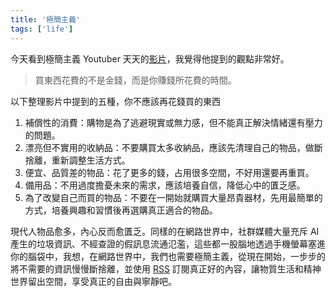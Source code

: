 ```yaml
---
title: '極簡主義'
tags: ['life']
---
```

今天看到極簡主義 Youtuber 天天的[影片](https://youtu.be/VAjWKbNb11o?si=IWgr85cKSiQ-Ctf4)，我覺得他提到的觀點非常好。

> 買東西花費的不是金錢，而是你賺錢所花費的時間。

以下整理影片中提到的五種，你不應該再花錢買的東西

1. 補償性的消費：購物是為了逃避現實或無力感，但不能真正解決情緒還有壓力的問題。
2. 漂亮但不實用的收納品：不要購買太多收納品，應該先清理自己的物品，做斷捨離，重新調整生活方式。
3. 便宜、品質差的物品：花了更多的錢，占用很多空間，不好用還要再重買。
4. 備用品：不用過度擔憂未來的需求，應該培養自信，降低心中的匱乏感。
5. 為了改變自己而買的物品：不要在一開始就購買大量昂貴器材，先用最簡單的方式，培養興趣和習慣後再選購真正適合的物品。

現代人物品愈多，內心反而愈匱乏。同樣的在網路世界中，社群媒體大量充斥 AI 產生的垃圾資訊、不經查證的假訊息流通氾濫，這些都一股腦地透過手機螢幕塞進你的腦袋中，我想，在網路世界中，我們也需要極簡主義，從現在開始，一步步的將不需要的資訊慢慢斷捨離，並使用 [RSS](https://shuojen.site/blog/2025/09/16/rss) 訂閱真正好的內容，讓物質生活和精神世界留出空間，享受真正的自由與寧靜吧。

